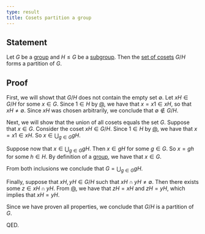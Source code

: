 ```yaml
---
type: result
title: Cosets partition a group
---
```


## Statement

Let $G$ be a [group](@group) and $H \le G$ be a [subgroup](@subgroup). Then the [set of cosets](@set-of-cosets) $G/H$ forms a partition of $G$.

## Proof

First, we will showt that $G/H$ does not contain the empty set $\emptyset$. Let $xH \in G/H$ for some $x \in G$. Since $1 \in H$ by [@](@subgroup-contains-identity), we have that $x = x1 \in xH$, so that $xH \neq \emptyset$. Since $xH$ was chosen arbitrarily, we conclude that $\emptyset \notin G/H$.

Next, we will show that the union of all cosets equals the set $G$. Suppose that $x \in G$. Consider the coset $xH \in G/H$. Since $1 \in H$ by [@](@subgroup-contains-identity), we have that $x = x1 \in xH$. So $x \in \bigcup_{g \in G} gH$.

Suppose now that $x \in \bigcup_{g \in G} gH$. Then $x \in gH$ for some $g \in G$. So $x = gh$ for some $h \in H$. By definition of a [group](@group), we have that $x \in G$.

From both inclusions we conclude that $G = \bigcup_{g \in G} gH$.

Finally, suppose that $xH, yH \in G/H$ such that $xH \cap yH \neq \emptyset$. Then there exists some $z \in xH \cap yH$. From [@](@any-element-of-coset-represents-it), we have that $zH = xH$ and $zH = yH$, which implies that $xH = yH$.

Since we have proven all properties, we conclude that $G/H$ is a partition of $G$.

QED.
